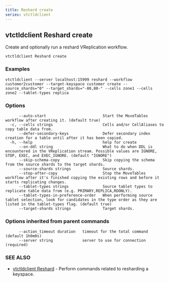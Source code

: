 ```yaml
---
title: Reshard create
series: vtctldclient
---
```

## vtctldclient Reshard create

Create and optionally run a reshard VReplication workflow.

```
vtctldclient Reshard create
```

### Examples

```
vtctldclient --server localhost:15999 reshard --workflow customer2customer --target-keyspace customer create --source_shards="0" --target_shards="-80,80-" --cells zone1 --cells zone2 --tablet-types replica
```

### Options

```
      --auto-start                         Start the MoveTables workflow after creating it. (default true)
  -c, --cells strings                      Cells and/or CellAliases to copy table data from.
      --defer-secondary-keys               Defer secondary index creation for a table until after it has been copied.
  -h, --help                               help for create
      --on-ddl string                      What to do when DDL is encountered in the VReplication stream. Possible values are IGNORE, STOP, EXEC, and EXEC_IGNORE. (default "IGNORE")
      --skip-schema-copy                   Skip copying the schema from the source shards to the target shards.
      --source-shards strings              Source shards.
      --stop-after-copy                    Stop the MoveTables workflow after it's finished copying the existing rows and before it starts replicating changes.
      --tablet-types strings               Source tablet types to replicate table data from (e.g. PRIMARY,REPLICA,RDONLY).
      --tablet-types-in-preference-order   When performing source tablet selection, look for candidates in the type order as they are listed in the tablet-types flag. (default true)
      --target-shards strings              Target shards.
```

### Options inherited from parent commands

```
      --action_timeout duration   timeout for the total command (default 1h0m0s)
      --server string             server to use for connection (required)
```

### SEE ALSO

* [vtctldclient Reshard](../)	 - Perform commands related to resharding a keyspace.


